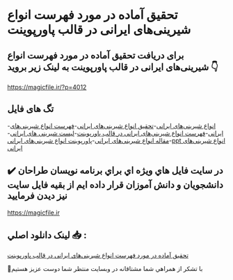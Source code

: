 # تحقیق آماده در مورد فهرست انواع شیرینی‌های ایرانی در قالب پاورپوینت

## برای دریافت تحقیق آماده در مورد فهرست انواع شیرینی‌های ایرانی در قالب پاورپوینت به لینک زیر بروید 👇

https://magicfile.ir/?p=4012

## تگ های فایل

-[انواع شیرینی‌های ایرانی](https://magicfile.ir/product/%d8%aa%d8%ad%d9%82%db%8c%d9%82-%d9%81%d9%87%d8%b1%d8%b3%d8%aa-%d8%a7%d9%86%d9%88%d8%a7%d8%b9-%d8%b4%db%8c%d8%b1%db%8c%d9%86%db%8c%d9%87%d8%a7%db%8c-%d8%a7%db%8c%d8%b1%d8%a7%d9%86%db%8c-%d8%af%d8%b1-%d9%be%d8%a7%d9%88%d8%b1%d9%be%d9%88%db%8c%d9%86%d8%aa/)-[تحقیق انواع شیرینی‌های ایرانی](https://magicfile.ir/product/%d8%aa%d8%ad%d9%82%db%8c%d9%82-%d9%81%d9%87%d8%b1%d8%b3%d8%aa-%d8%a7%d9%86%d9%88%d8%a7%d8%b9-%d8%b4%db%8c%d8%b1%db%8c%d9%86%db%8c%d9%87%d8%a7%db%8c-%d8%a7%db%8c%d8%b1%d8%a7%d9%86%db%8c-%d8%af%d8%b1-%d9%be%d8%a7%d9%88%d8%b1%d9%be%d9%88%db%8c%d9%86%d8%aa/)-[فهرست انواع شیرینی‌های ایرانی](https://magicfile.ir/product/%d8%aa%d8%ad%d9%82%db%8c%d9%82-%d9%81%d9%87%d8%b1%d8%b3%d8%aa-%d8%a7%d9%86%d9%88%d8%a7%d8%b9-%d8%b4%db%8c%d8%b1%db%8c%d9%86%db%8c%d9%87%d8%a7%db%8c-%d8%a7%db%8c%d8%b1%d8%a7%d9%86%db%8c-%d8%af%d8%b1-%d9%be%d8%a7%d9%88%d8%b1%d9%be%d9%88%db%8c%d9%86%d8%aa/)-[فهرست انواع شیرینی‌های ایرانی در قالب پاورپوینت](https://magicfile.ir/product/%d8%aa%d8%ad%d9%82%db%8c%d9%82-%d9%81%d9%87%d8%b1%d8%b3%d8%aa-%d8%a7%d9%86%d9%88%d8%a7%d8%b9-%d8%b4%db%8c%d8%b1%db%8c%d9%86%db%8c%d9%87%d8%a7%db%8c-%d8%a7%db%8c%d8%b1%d8%a7%d9%86%db%8c-%d8%af%d8%b1-%d9%be%d8%a7%d9%88%d8%b1%d9%be%d9%88%db%8c%d9%86%d8%aa/)-[لیست شیرینی های ایرانی](https://magicfile.ir/product/%d8%aa%d8%ad%d9%82%db%8c%d9%82-%d9%81%d9%87%d8%b1%d8%b3%d8%aa-%d8%a7%d9%86%d9%88%d8%a7%d8%b9-%d8%b4%db%8c%d8%b1%db%8c%d9%86%db%8c%d9%87%d8%a7%db%8c-%d8%a7%db%8c%d8%b1%d8%a7%d9%86%db%8c-%d8%af%d8%b1-%d9%be%d8%a7%d9%88%d8%b1%d9%be%d9%88%db%8c%d9%86%d8%aa/)-[مقاله انواع شیرینی‌های ایرانی](https://magicfile.ir/product/%d8%aa%d8%ad%d9%82%db%8c%d9%82-%d9%81%d9%87%d8%b1%d8%b3%d8%aa-%d8%a7%d9%86%d9%88%d8%a7%d8%b9-%d8%b4%db%8c%d8%b1%db%8c%d9%86%db%8c%d9%87%d8%a7%db%8c-%d8%a7%db%8c%d8%b1%d8%a7%d9%86%db%8c-%d8%af%d8%b1-%d9%be%d8%a7%d9%88%d8%b1%d9%be%d9%88%db%8c%d9%86%d8%aa/)-[پاورپوینت انواع شیرینی‌های ایرانی](https://magicfile.ir/product/%d8%aa%d8%ad%d9%82%db%8c%d9%82-%d9%81%d9%87%d8%b1%d8%b3%d8%aa-%d8%a7%d9%86%d9%88%d8%a7%d8%b9-%d8%b4%db%8c%d8%b1%db%8c%d9%86%db%8c%d9%87%d8%a7%db%8c-%d8%a7%db%8c%d8%b1%d8%a7%d9%86%db%8c-%d8%af%d8%b1-%d9%be%d8%a7%d9%88%d8%b1%d9%be%d9%88%db%8c%d9%86%d8%aa/)-[ppt انواع شیرینی‌های ایرانی](https://magicfile.ir/product/%d8%aa%d8%ad%d9%82%db%8c%d9%82-%d9%81%d9%87%d8%b1%d8%b3%d8%aa-%d8%a7%d9%86%d9%88%d8%a7%d8%b9-%d8%b4%db%8c%d8%b1%db%8c%d9%86%db%8c%d9%87%d8%a7%db%8c-%d8%a7%db%8c%d8%b1%d8%a7%d9%86%db%8c-%d8%af%d8%b1-%d9%be%d8%a7%d9%88%d8%b1%d9%be%d9%88%db%8c%d9%86%d8%aa/)

## ✔️ در سايت فايل هاي ويژه اي براي برنامه نويسان طراحان دانشجويان و دانش آموزان قرار داده ايم از بقيه فايل سايت نيز ديدن فرماييد

https://magicfile.ir


## لينک دانلود اصلي 📥 :

[تحقیق آماده در مورد فهرست انواع شیرینی‌های ایرانی در قالب پاورپوینت](https://magicfile.ir/product/%d8%aa%d8%ad%d9%82%db%8c%d9%82-%d9%81%d9%87%d8%b1%d8%b3%d8%aa-%d8%a7%d9%86%d9%88%d8%a7%d8%b9-%d8%b4%db%8c%d8%b1%db%8c%d9%86%db%8c%d9%87%d8%a7%db%8c-%d8%a7%db%8c%d8%b1%d8%a7%d9%86%db%8c-%d8%af%d8%b1-%d9%be%d8%a7%d9%88%d8%b1%d9%be%d9%88%db%8c%d9%86%d8%aa/) 


🙏با تشکر از همراهي شما مشتاقانه در وبسایت منتظر شما دوست عزیز هستیم

